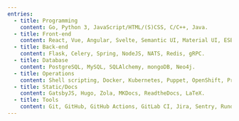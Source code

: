 ```yaml
---
entries:
  - title: Programming
    content: Go, Python 3, JavaScript/HTML/(S)CSS, C/C++, Java.
  - title: Front-end
    content: React, Vue, Angular, Svelte, Semantic UI, Material UI, ESBuild, WebPack, GraphQL.
  - title: Back-end
    content: Flask, Celery, Spring, NodeJS, NATS, Redis, gRPC.
  - title: Database
    content: PostgreSQL, MySQL, SQLAlchemy, mongoDB, Neo4j.
  - title: Operations
    content: Shell scripting, Docker, Kubernetes, Puppet, OpenShift, Prometheus, Grafana.
  - title: Static/Docs
    content: GatsbyJS, Hugo, Zola, MKDocs, ReadtheDocs, LaTeX.
  - title: Tools
    content: Git, GitHub, GitHub Actions, GitLab CI, Jira, Sentry, Rundeck, Foreman.
---
```

